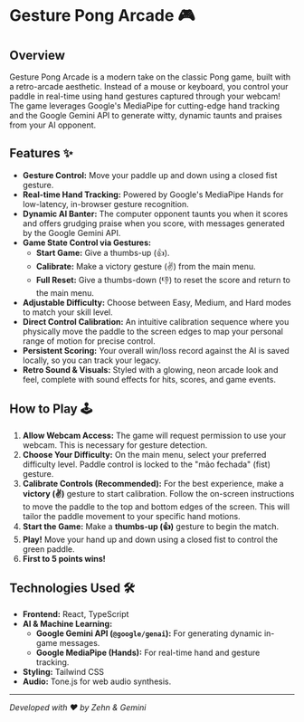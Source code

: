 # Gesture Pong Arcade 🎮

## Overview

Gesture Pong Arcade is a modern take on the classic Pong game, built with a retro-arcade aesthetic. Instead of a mouse or keyboard, you control your paddle in real-time using hand gestures captured through your webcam! The game leverages Google's MediaPipe for cutting-edge hand tracking and the Google Gemini API to generate witty, dynamic taunts and praises from your AI opponent.

## Features ✨

-   **Gesture Control:** Move your paddle up and down using a closed fist gesture.
-   **Real-time Hand Tracking:** Powered by Google's MediaPipe Hands for low-latency, in-browser gesture recognition.
-   **Dynamic AI Banter:** The computer opponent taunts you when it scores and offers grudging praise when you score, with messages generated by the Google Gemini API.
-   **Game State Control via Gestures:**
    -   **Start Game:** Give a thumbs-up (👍).
    -   **Calibrate:** Make a victory gesture (✌️) from the main menu.
    -   **Full Reset:** Give a thumbs-down (👎) to reset the score and return to the main menu.
-   **Adjustable Difficulty:** Choose between Easy, Medium, and Hard modes to match your skill level.
-   **Direct Control Calibration:** An intuitive calibration sequence where you physically move the paddle to the screen edges to map your personal range of motion for precise control.
-   **Persistent Scoring:** Your overall win/loss record against the AI is saved locally, so you can track your legacy.
-   **Retro Sound & Visuals:** Styled with a glowing, neon arcade look and feel, complete with sound effects for hits, scores, and game events.

## How to Play 🕹️

1.  **Allow Webcam Access:** The game will request permission to use your webcam. This is necessary for gesture detection.
2.  **Choose Your Difficulty:** On the main menu, select your preferred difficulty level. Paddle control is locked to the "mão fechada" (fist) gesture.
3.  **Calibrate Controls (Recommended):** For the best experience, make a **victory (✌️)** gesture to start calibration. Follow the on-screen instructions to move the paddle to the top and bottom edges of the screen. This will tailor the paddle movement to your specific hand motions.
4.  **Start the Game:** Make a **thumbs-up (👍)** gesture to begin the match.
5.  **Play!** Move your hand up and down using a closed fist to control the green paddle.
6.  **First to 5 points wins!**

## Technologies Used 🛠️

-   **Frontend:** React, TypeScript
-   **AI & Machine Learning:**
    -   **Google Gemini API (`@google/genai`):** For generating dynamic in-game messages.
    -   **Google MediaPipe (Hands):** For real-time hand and gesture tracking.
-   **Styling:** Tailwind CSS
-   **Audio:** Tone.js for web audio synthesis.

---
*Developed with ❤️ by Zehn & Gemini*